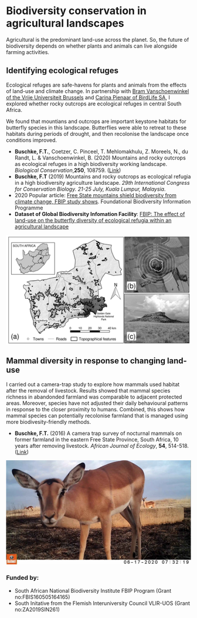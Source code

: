 # Biodiversity conservation in agricultural landscapes

Agricultural is the predominant land-use across the planet. So, the future of biodiversity depends on whether plants and animals can live alongside farming activities.

## Identifying ecological refuges
Ecological refuges are safe-havens for plants and animals from the effects of land-use and climate change. In partnership with [Bram Vanschoenwinkel of the Vrije Universiteit Brussels](https://insularecology.com/) and [Carina Pienaar of BirdLife SA](https://www.birdlife.org.za/what-we-do/landscape-conservation/meet-the-team/), I explored whether rocky outcrops are ecological refuges in central South Africa.

We found that mountians and outcrops are important keystone habitats for butterfly species in this landscape. Butterflies were able to retreat to these habitats during periods of drought, and then recolonise the landscape once conditions improved.

* **Buschke, F.T.**, Coetzer, C. Pinceel, T. Mehlomakhulu, Z. Moreels, N., du Randt, L. & Vanschoenwinkel, B. (2020) Mountains and rocky
outcrops as ecological refuges in a high biodiversity working landscape. *Biological Conservation*,**250**, 108759. ([Link](https://www.sciencedirect.com/science/article/pii/S000632072030817X))
* **Buschke, F.T** (2019) Mountains and rocky outcrops as ecological refugia in a high biodiversity agriculture landscape. *29th International
Congress for Conservation Biology. 21-25 July, Kuala Lumpur, Malaysia*.
* 2020 Popular article: [Free State mountains shield biodiversity from climate change, FBIP study shows](https://fbip.co.za/news/mountains-shield-biodiversity-from-climate-change/). Foundational Biodiversity Information Programme
* **Dataset of Global Biodiversity Infomation Facility**: [FBIP: The effect of land-use on the butterfly diversity of ecological refugia within an agricultural landscape](https://www.gbif.org/dataset/9b39760c-6b42-468e-9059-9f1a5d65f490/activity) 

![](serial.jpg)

## Mammal diversity in response to changing land-use
I carried out a camera-trap study to explore how mammals used habitat after the removal of livestock. Results showed that mammal species richness in abandonded farmland was comparable to adjacent protected areas. Moreover, species have not adjusted their daily behavioural patterns in response to the closer proximity to humans. Combined, this shows how mammal species can potentially recolonise farmland that is managed using more biodivesity-friendly methods.

* **Buschke, F.T.** (2016) A camera trap survey of nocturnal mammals on former farmland in the eastern Free State Province, South Africa, 10 years after removing livestock. *African Journal of Ecology*, **54**, 514-518. ([Link](https://onlinelibrary.wiley.com/doi/abs/10.1111/aje.12293))

![](camera.jpg)


### Funded by:
* South African National Biodiversity Institute FBIP Program (Grant no:FBIS160505164165) 
* South Initative from the Flemish Interuniversity Council VLIR-UOS (Grant no:ZA2019SIN261)
